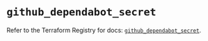 # `github_dependabot_secret`

Refer to the Terraform Registry for docs: [`github_dependabot_secret`](https://registry.terraform.io/providers/integrations/github/6.2.0/docs/resources/dependabot_secret).
